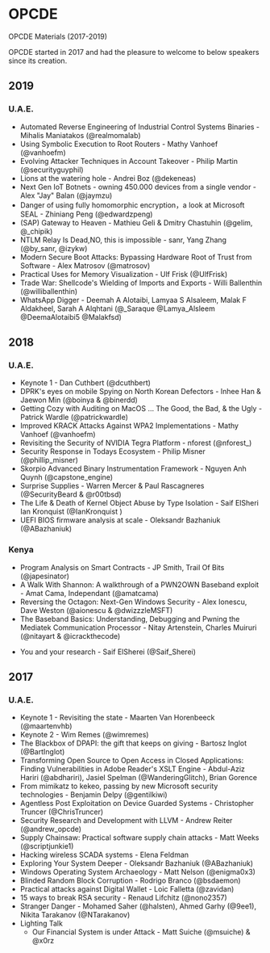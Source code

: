 # OPCDE
OPCDE Materials (2017-2019)

OPCDE started in 2017 and had the pleasure to welcome to below speakers since its creation.

## 2019
### U.A.E. 
* Automated Reverse Engineering of Industrial Control Systems Binaries - Mihalis Maniatakos (@realmomalab)
* Using Symbolic Execution to Root Routers - Mathy Vanhoef (@vanhoefm)
* Evolving Attacker Techniques in Account Takeover - Philip Martin (@securityguyphil)
* Lions at the watering hole - Andrei Boz (@dekeneas)
* Next Gen IoT Botnets - owning 450.000 devices from a single vendor - Alex "Jay" Balan (@jaymzu)
* Danger of using fully homomorphic encryption，a look at Microsoft SEAL - Zhiniang Peng (@edwardzpeng)
* (SAP) Gateway to Heaven - Mathieu Geli & Dmitry Chastuhin (@gelim, @_chipik)
* NTLM Relay Is Dead,NO, this is impossible - sanr, Yang Zhang (@by_sanr, @izykw)
* Modern Secure Boot Attacks: Bypassing Hardware Root of Trust from Software - Alex Matrosov (@matrosov)
* Practical Uses for Memory Visualization - Ulf Frisk (@UlfFrisk)
* Trade War: Shellcode's Wielding of Imports and Exports - Willi Ballenthin (@williballenthin)
* WhatsApp Digger - Deemah A Alotaibi, Lamyaa S Alsaleem, Malak F Aldakheel, Sarah A Alqhtani (@_Saraque @Lamya_Alsleem @DeemaAlotaibi5 @Malakfsd)

## 2018
### U.A.E. 

* Keynote 1 - Dan Cuthbert (@dcuthbert)
* DPRK's eyes on mobile Spying on North Korean Defectors - Inhee Han & Jaewon Min (@boinya & @binerdd)
* Getting Cozy with Auditing on MacOS … The Good, the Bad, & the Ugly - Patrick Wardle (@patrickwardle)
* Improved KRACK Attacks Against WPA2 Implementations - Mathy Vanhoef (@vanhoefm)
* Revisiting the Security of NVIDIA Tegra Platform - nforest (@nforest_)
* Security Response in Todays Ecosystem - Philip Misner (@phillip_misner)
* Skorpio Advanced Binary Instrumentation Framework - Nguyen Anh Quynh (@capstone_engine)
* Surprise Supplies - Warren Mercer & Paul Rascagneres (@SecurityBeard & @r00tbsd)
* The Life & Death of Kernel Object Abuse by Type Isolation - Saif ElSheri Ian Kronquist (@IanKronquist )
* UEFI BIOS firmware analysis at scale - Oleksandr Bazhaniuk (@ABazhaniuk)

### Kenya
- Program Analysis on Smart Contracts - JP Smith, Trail Of Bits (@japesinator)
- A Walk With Shannon: A walkthrough of a PWN2OWN Baseband exploit - Amat Cama, Independant (@amatcama)
- Reversing the Octagon: Next-Gen Windows Security - Alex Ionescu, Dave Weston (@aionescu & @dwizzzleMSFT)
- The Baseband Basics: Understanding, Debugging and Pwning the Mediatek Communication Processor - Nitay Artenstein, Charles Muiruri (@nitayart & @icrackthecode)
* You and your research - Saif ElSherei (@Saif_Sherei)

## 2017
### U.A.E. 
* Keynote 1 - Revisiting the state - Maarten Van Horenbeeck (@maartenvhb)
* Keynote 2 - Wim Remes (@wimremes)
* The Blackbox of DPAPI: the gift that keeps on giving - Bartosz Inglot (@BartInglot)
* Transforming Open Source to Open Access in Closed Applications: Finding Vulnerabilities in Adobe Reader's XSLT Engine - Abdul-Aziz Hariri (@abdhariri), Jasiel Spelman (@WanderingGlitch), Brian Gorence
* From mimikatz to kekeo, passing by new Microsoft security technologies - Benjamin Delpy (@gentilkiwi)
* Agentless Post Exploitation on Device Guarded Systems - Christopher Truncer (@ChrisTruncer)
* Security Research and Development with LLVM - Andrew Reiter (@andrew_opcde)
* Supply Chainsaw: Practical software supply chain attacks - Matt Weeks (@scriptjunkie1)
* Hacking wireless SCADA systems - Elena Feldman
* Exploring Your System Deeper - Oleksandr Bazhaniuk (@ABazhaniuk)
* Windows Operating System Archaeology - Matt Nelson (@enigma0x3)
* Blinded Random Block Corruption - Rodrigo Branco (@bsdaemon)
* Practical attacks against Digital Wallet - Loic Falletta (@zavidan)
* 15 ways to break RSA security - Renaud Lifchitz  (@nono2357)
* Stranger Danger - Mohamed Saher (@halsten), Ahmed Garhy (@9ee1), Nikita Tarakanov (@NTarakanov)
* Lighting Talk
    * Our Financial System is under Attack - Matt Suiche (@msuiche) & @x0rz
